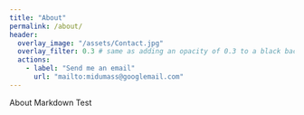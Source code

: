 ```yaml
---
title: "About"
permalink: /about/
header:
  overlay_image: "/assets/Contact.jpg"
  overlay_filter: 0.3 # same as adding an opacity of 0.3 to a black background
  actions:
    - label: "Send me an email"
      url: "mailto:midumass@googlemail.com"
---
```

About Markdown Test
